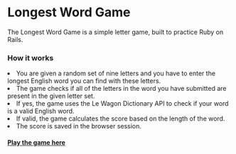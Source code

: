 <h1>Longest Word Game</h1>
<p>The Longest Word Game is a simple letter game, built to practice Ruby on Rails.</p> 

<h3>How it works</h3>
<li>You are given a random set of nine letters and you have to enter the longest English word you can find with these letters.</li>
<li>The game checks if all of the letters in the word you have submitted are present in the given letter set.</li>
<li>If yes, the game uses the Le Wagon Dictionary API to check if your word is a valid English word.</li>
<li>If valid, the game calculates the score based on the length of the word.</li>
<li>The score is saved in the browser session.</li>

<h4><a href="https://thelongestword.herokuapp.com/">Play the game here</a></h4>
